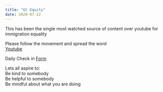 ```yaml
---
title: "GC Equity"
date: 2020-07-22
---
```



This has been the single most watched source of content over youtube for immigration equality

Please follow the movement and spread the word  
[Youtube](https://www.youtube.com/channel/UC0bb3elypAAKGlM9ThSQNBw)  


Daily Check in [Form](https://forms.gle/BRA4EH2sMoZdLPgE8)

Lets all aspire to:  
Be kind to somebody  
Be helpful to somebody  
Be mindful about what you are doing
